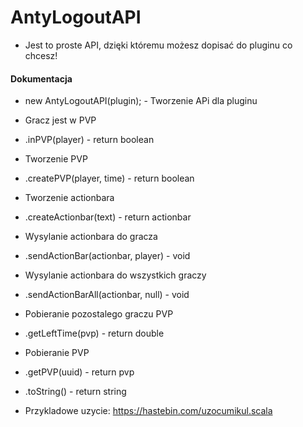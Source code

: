 # AntyLogoutAPI

* Jest to proste API, dzięki któremu możesz dopisać do pluginu co chcesz!

#### Dokumentacja

* new AntyLogoutAPI(plugin); - Tworzenie APi dla pluginu

* Gracz jest w PVP
* .inPVP(player) - return boolean

* Tworzenie PVP
* .createPVP(player, time) - return boolean

* Tworzenie actionbara
* .createActionbar(text) - return actionbar

* Wysylanie actionbara do gracza
* .sendActionBar(actionbar, player) - void

* Wysylanie actionbara do wszystkich graczy
* .sendActionBarAll(actionbar, null) - void

* Pobieranie pozostalego graczu PVP
* .getLeftTime(pvp) - return double

* Pobieranie PVP
* .getPVP(uuid) - return pvp

* .toString() - return string

* Przykladowe uzycie: https://hastebin.com/uzocumikul.scala

